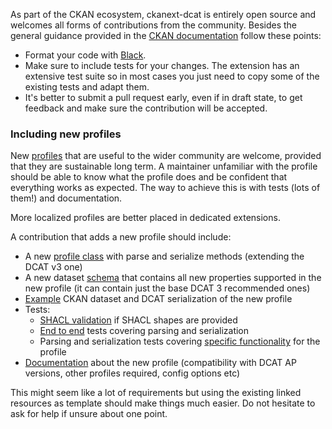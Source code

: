 As part of the CKAN ecosystem, ckanext-dcat is entirely open source and welcomes all forms of contributions from the community.
Besides the general guidance provided in the [CKAN documentation](https://docs.ckan.org/en/latest/contributing/index.html) follow these points:

* Format your code with [Black](https://github.com/psf/black).
* Make sure to include tests for your changes. The extension has an extensive test suite so in most cases you just need to copy some of the existing tests and adapt them.
* It's better to submit a pull request early, even if in draft state, to get feedback and make sure the contribution will be accepted.

### Including new profiles


New [profiles](profiles.md) that are useful to the wider community are welcome, provided that they are sustainable long term. A maintainer unfamiliar with the profile should be able to know what the profile does and be confident that everything works as expected. The way to achieve this is with tests (lots of them!) and documentation.

More localized profiles are better placed in dedicated extensions.

A contribution that adds a new profile should include:

* A new [profile class](https://github.com/ckan/ckanext-dcat/tree/master/ckanext/dcat/profiles) with parse and serialize methods (extending the DCAT v3 one)
* A new dataset [schema](https://github.com/ckan/ckanext-dcat/tree/master/ckanext/dcat/schemas) that contains all new properties supported in the new profile (it can contain just the base DCAT 3 recommended ones)
* [Example](https://github.com/ckan/ckanext-dcat/tree/master/examples) CKAN dataset and DCAT serialization of the new profile
* Tests:
    * [SHACL validation](https://github.com/ckan/ckanext-dcat/tree/1e945b6e79f0e0bae1ff76989ef9789abb5e32a8/ckanext/dcat/tests/shacl) if SHACL shapes are provided
    * [End to end](https://github.com/ckan/ckanext-dcat/blob/1e945b6e79f0e0bae1ff76989ef9789abb5e32a8/ckanext/dcat/tests/profiles/dcat_ap_3/test_euro_dcatap_3_profile_serialize.py#L44) tests covering parsing and serialization
    * Parsing and serialization tests covering [specific functionality](https://github.com/ckan/ckanext-dcat/blob/1e945b6e79f0e0bae1ff76989ef9789abb5e32a8/ckanext/dcat/tests/profiles/dcat_ap_3/test_euro_dcatap_3_profile_serialize.py#L368) for the profile
* [Documentation](https://github.com/ckan/ckanext-dcat/tree/1e945b6e79f0e0bae1ff76989ef9789abb5e32a8/docs) about the new profile (compatibility with DCAT AP versions, other profiles required, config options etc)

This might seem like a lot of requirements but using the existing linked resources as template should make things much easier. Do not hesitate to ask for help if unsure about one point.

